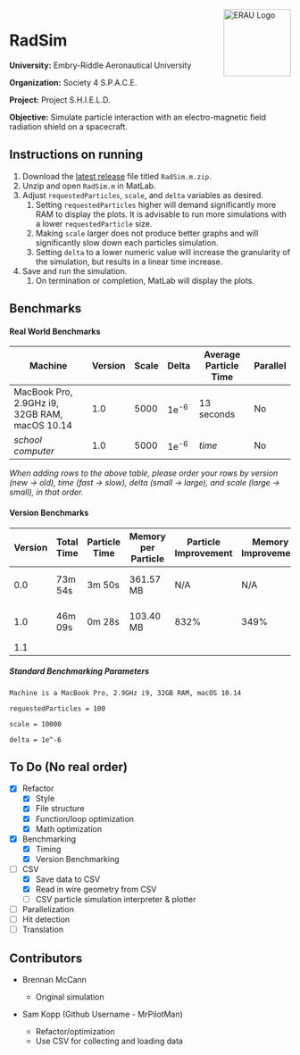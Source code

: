 <img align="right" width="120" height="120" title="ERAU Logo" src="https://github.com/MrPilotMan/RadSim/blob/master/Embry-Riddle%20Aeronautical%20University%20Seal.png" />

# RadSim
**University:** Embry-Riddle Aeronautical University

**Organization:** Society 4 S.P.A.C.E.

**Project:** Project S.H.I.E.L.D.

**Objective:** Simulate particle interaction with an electro-magnetic field radiation shield on a spacecraft.

## Instructions on running
1. Download the [latest release](https://github.com/MrPilotMan/RadSim/releases) file titled `RadSim.m.zip`.
2. Unzip and open `RadSim.m` in MatLab.
3. Adjust `requestedParticles`, `scale`, and `delta` variables as desired.
   1. Setting `requestedParticles` higher will demand significantly more RAM to display the plots. It is advisable to run more simulations with a lower `requestedParticle` size.
   2. Making `scale` larger does not produce better graphs and will significantly slow down each particles simulation.
   3. Setting `delta` to a lower numeric value will increase the granularity of the simulation, but results in a linear time increase.
4. Save and run the simulation.
   1. On termination or completion, MatLab will display the plots.
   
## Benchmarks

#### Real World Benchmarks
| Machine                                       | Version | Scale | Delta           | Average Particle Time | Parallel |
|-----------------------------------------------|---------|-------|-----------------|-----------------------|----------|
| MacBook Pro, 2.9GHz i9, 32GB RAM, macOS 10.14 | 1.0     | 5000  | 1e<sup>-6</sup> | 13 seconds            | No       |
| *school computer*                             | 1.0     | 5000  | 1e<sup>-6</sup> | *time*                | No       |

*When adding rows to the above table, please order your rows by version (new &rightarrow; old), time (fast &rightarrow; slow), delta (small &rightarrow; large), and scale (large &rightarrow; small), in that order.*

#### Version Benchmarks
| Version | Total Time | Particle Time | Memory per Particle | Particle Improvement | Memory Improvement | Notes   |         
|---------|------------|---------------|---------------------|----------------------|--------------------|---------|
| 0.0     | 73m 54s    | 3m 50s        | 361.57 MB           | N/A                  | N/A            | Only produced 19 plots. 
| 1.0     | 46m 09s    | 0m 28s        | 103.40 MB           | 832%                 | 349%   |Refactor & RAM/CPU optimization.
| 1.1     |            |               |                     |                      |        |

##### Standard Benchmarking Parameters
```
Machine is a MacBook Pro, 2.9GHz i9, 32GB RAM, macOS 10.14

requestedParticles = 100

scale = 10000

delta = 1e^-6
```


## To Do (No real order)
* [X] Refactor
    * [X] Style
    * [X] File structure
    * [X] Function/loop optimization
    * [X] Math optimization
* [X] Benchmarking
   * [X] Timing
   * [X] Version Benchmarking
* [ ] CSV
   * [X] Save data to CSV
   * [X] Read in wire geometry from CSV
   * [ ] CSV particle simulation interpreter & plotter
* [ ] Parallelization
* [ ] Hit detection
* [ ] Translation

## Contributors
* Brennan McCann
  * Original simulation
    
* Sam Kopp (Github Username - MrPilotMan)
  * Refactor/optimization
  * Use CSV for collecting and loading data
